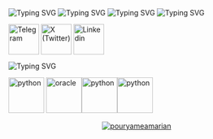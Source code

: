 <img src="https://readme-typing-svg.demolab.com?font=Bodoni+Moda+SC&size=29&pause=1000&color=0692F7&width=435&lines=I'M+POURYA+MEAMARIAN" alt="Typing SVG" />

<img src="https://readme-typing-svg.demolab.com?font=Bungee+Tint&size=29&pause=1000&color=0692F7&width=435&lines=DB+-+AI+-+ML+%3D+%3E+DEVELOPER" alt="Typing SVG" />

<img src="https://readme-typing-svg.demolab.com?font=Anton&size=29&pause=1000&color=0692F7&width=435&lines=ASK+ME+ABOUT+%3A+ORACEL+-++SQL+-+PYTHON" alt="Typing SVG" />

<img src="https://readme-typing-svg.demolab.com?font=Anton&size=29&pause=1000&color=0692F7&width=435&lines=CONNECT+ME+%3A+" alt="Typing SVG" />
<p align="LEFT">
<a href="https://t.me/pourya_support" target="blank"><img align="center" src="https://img.icons8.com/?size=100&id=114954&format=png&color=000000" alt="Telegram"  height="60" width="60" /></a>
<a href="https://x.com/@pouryamean" target="blank"><img align="center" src="https://img.icons8.com/?size=100&id=bG29Ckcdp6YP&format=png&color=000000" alt="X (Twitter)" height="60" width="60"  /></a>
<a href="https://www.linkedin.com/in/pourya-meamarian-b00236240" target="blank"><img align="center" src="https://img.icons8.com/?size=100&id=44019&format=png&color=000000" alt="Linkedin" height="60" width="60" /></a>
</p>

<img src="https://readme-typing-svg.demolab.com?font=Anton&size=29&pause=1000&color=0692F7&width=435&lines=Languages+%26+TOOLS+%3A" alt="Typing SVG" />
<p align="LEFT">
<a href="https://www.w3schools.com/SQL/deFault.asp&ved=2ahUKEwjxypODu7uKAxVBR_4FHQd5FKYQFnoECA4QAQ&usg=AOvVaw1IbQFqdQ0R8ULIjs5cquap" target="blank" rel="noreferrer"><img src="https://img.icons8.com/?size=100&id=59952&format=png&color=000000" alt="python" width="70" height="70"/></a>
<a href="https://www.oracle.com/" target="blank" rel="noreferrer"><img src="https://img.icons8.com/?size=100&id=69475&format=png&color=000000" alt="oracle" width="70" height="70"/></a><a href="https://www.python.org" target="blank" rel="noreferrer"><img src="https://img.icons8.com/?size=100&id=uLDrtp8o8zTG&format=png&color=000000" alt="python" width="70" height="70"/></a><a href="gmail.com/pourya.meamarian@gmail.com" target="blank" rel="noreferrer"><img src="https://img.icons8.com/?size=100&id=l8GURTKU12XE&format=png&color=000000" alt="python" width="70" height="70"/></a></p>

<p align="CENTER"> <a href="https://github.com/ryo-ma/github-profile-trophy"><img src="https://github-profile-trophy.vercel.app/?username=pouryameamarian" alt="pouryameamarian" /></a> </p>
